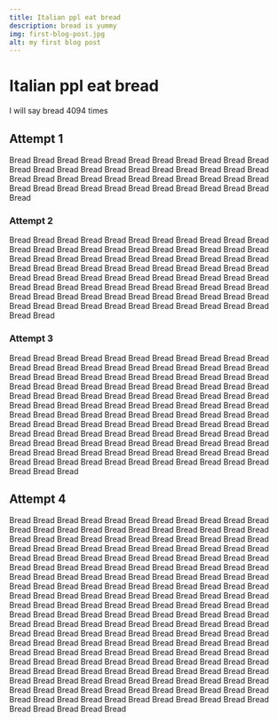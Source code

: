 ```yaml
---
title: Italian ppl eat bread
description: bread is yummy
img: first-blog-post.jpg
alt: my first blog post
---
```


# Italian ppl eat bread

I will say bread 4094 times

## Attempt 1

Bread Bread Bread Bread Bread Bread Bread Bread Bread Bread Bread Bread Bread Bread Bread Bread Bread Bread Bread Bread Bread Bread Bread Bread Bread Bread Bread Bread Bread Bread Bread Bread Bread Bread Bread Bread Bread Bread Bread Bread Bread Bread Bread Bread Bread

### Attempt 2

Bread Bread Bread Bread Bread Bread Bread Bread Bread Bread Bread Bread Bread Bread Bread Bread Bread Bread Bread Bread Bread Bread Bread Bread Bread Bread Bread Bread Bread Bread Bread Bread Bread Bread Bread Bread Bread Bread Bread Bread Bread Bread Bread Bread Bread Bread Bread Bread Bread Bread Bread Bread Bread Bread Bread Bread Bread Bread Bread Bread Bread Bread Bread Bread Bread Bread Bread Bread Bread Bread Bread Bread Bread Bread Bread Bread Bread Bread Bread Bread Bread Bread Bread Bread Bread Bread Bread Bread Bread Bread

### Attempt 3

Bread Bread Bread Bread Bread Bread Bread Bread Bread Bread Bread Bread Bread Bread Bread Bread Bread Bread Bread Bread Bread Bread Bread Bread Bread Bread Bread Bread Bread Bread Bread Bread Bread Bread Bread Bread Bread Bread Bread Bread Bread Bread Bread Bread Bread Bread Bread Bread Bread Bread Bread Bread Bread Bread Bread Bread Bread Bread Bread Bread Bread Bread Bread Bread Bread Bread Bread Bread Bread Bread Bread Bread Bread Bread Bread Bread Bread Bread Bread Bread Bread Bread Bread Bread Bread Bread Bread Bread Bread Bread Bread Bread Bread Bread Bread Bread Bread Bread Bread Bread Bread Bread Bread Bread Bread Bread Bread Bread Bread Bread Bread Bread Bread Bread Bread Bread Bread Bread Bread Bread Bread Bread Bread Bread Bread Bread Bread Bread Bread Bread Bread Bread Bread Bread Bread

## Attempt 4

Bread Bread Bread Bread Bread Bread Bread Bread Bread Bread Bread Bread Bread Bread Bread Bread Bread Bread Bread Bread Bread Bread Bread Bread Bread Bread Bread Bread Bread Bread Bread Bread Bread Bread Bread Bread Bread Bread Bread Bread Bread Bread Bread Bread Bread Bread Bread Bread Bread Bread Bread Bread Bread Bread Bread Bread Bread Bread Bread Bread Bread Bread Bread Bread Bread Bread Bread Bread Bread Bread Bread Bread Bread Bread Bread Bread Bread Bread Bread Bread Bread Bread Bread Bread Bread Bread Bread Bread Bread Bread Bread Bread Bread Bread Bread Bread Bread Bread Bread Bread Bread Bread Bread Bread Bread Bread Bread Bread Bread Bread Bread Bread Bread Bread Bread Bread Bread Bread Bread Bread Bread Bread Bread Bread Bread Bread Bread Bread Bread Bread Bread Bread Bread Bread Bread Bread Bread Bread Bread Bread Bread Bread Bread Bread Bread Bread Bread Bread Bread Bread Bread Bread Bread Bread Bread Bread Bread Bread Bread Bread Bread Bread Bread Bread Bread Bread Bread Bread Bread Bread Bread Bread Bread Bread Bread Bread Bread Bread Bread Bread Bread Bread Bread Bread Bread Bread Bread Bread Bread Bread Bread Bread Bread Bread Bread Bread Bread Bread Bread Bread Bread Bread Bread Bread Bread Bread Bread Bread Bread Bread Bread Bread Bread Bread Bread Bread Bread Bread Bread Bread Bread Bread Bread Bread Bread
